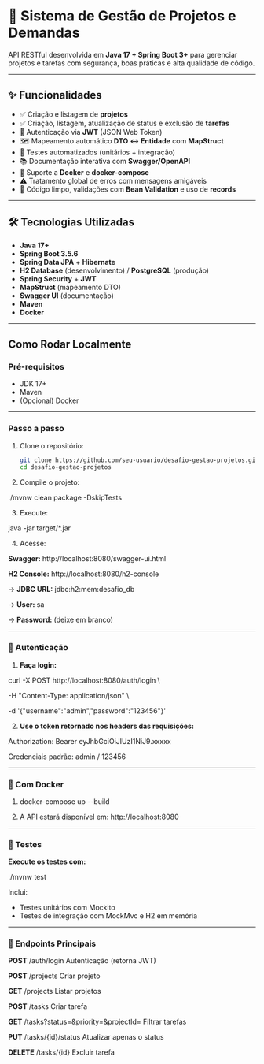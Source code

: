 # 🚀 Sistema de Gestão de Projetos e Demandas

API RESTful desenvolvida em **Java 17 + Spring Boot 3+** para gerenciar projetos e tarefas com segurança, boas práticas e alta qualidade de código.

---

## ✨ Funcionalidades

- ✅ Criação e listagem de **projetos**
- ✅ Criação, listagem, atualização de status e exclusão de **tarefas**
- 🔐 Autenticação via **JWT** (JSON Web Token)
- 🗺️ Mapeamento automático **DTO ↔ Entidade** com **MapStruct**
- 🧪 Testes automatizados (unitários + integração)
- 📚 Documentação interativa com **Swagger/OpenAPI**
- 🐳 Suporte a **Docker** e **docker-compose**
- ⚠️ Tratamento global de erros com mensagens amigáveis
- 🧹 Código limpo, validações com **Bean Validation** e uso de **records**

---

## 🛠️ Tecnologias Utilizadas

- **Java 17+**
- **Spring Boot 3.5.6**
- **Spring Data JPA** + **Hibernate**
- **H2 Database** (desenvolvimento) / **PostgreSQL** (produção)
- **Spring Security** + **JWT**
- **MapStruct** (mapeamento DTO)
- **Swagger UI** (documentação)
- **Maven**
- **Docker**

---

##  Como Rodar Localmente

### Pré-requisitos
- JDK 17+
- Maven
- (Opcional) Docker

---

### Passo a passo

1. Clone o repositório:
   ```bash
   git clone https://github.com/seu-usuario/desafio-gestao-projetos.git
   cd desafio-gestao-projetos

2. Compile o projeto:

./mvnw clean package -DskipTests

3. Execute:
    
java -jar target/*.jar


4. Acesse:

**Swagger:** http://localhost:8080/swagger-ui.html

**H2 Console:** http://localhost:8080/h2-console

→ **JDBC URL:** jdbc:h2:mem:desafio_db

→ **User:** sa

→ **Password:** (deixe em branco)

---


### 🔐 Autenticação

1. **Faça login:**

curl -X POST http://localhost:8080/auth/login \

  -H "Content-Type: application/json" \
  
  -d '{"username":"admin","password":"123456"}'
  
2. **Use o token retornado nos headers das requisições:**

Authorization: Bearer eyJhbGciOiJIUzI1NiJ9.xxxxx

Credenciais padrão: admin / 123456 

---

### 🐳 Com Docker

1. docker-compose up --build
   
2. A API estará disponível em: http://localhost:8080

---

### 🧪 Testes

**Execute os testes com:**

./mvnw test

Inclui:

- Testes unitários com Mockito
- Testes de integração com MockMvc e H2 em memória

---

### 📌 Endpoints Principais

**POST**    /auth/login         Autenticação (retorna JWT)

**POST**     /projects           Criar projeto  

**GET**     /projects            Listar projetos

**POST**    /tasks               Criar tarefa

**GET**     /tasks?status=&priority=&projectId= Filtrar tarefas

**PUT**     /tasks/{id}/status         Atualizar   apenas o status

**DELETE**     /tasks/{id}             Excluir tarefa
